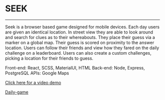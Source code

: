 # SEEK

---

Seek is a browser based game designed for mobile devices. Each day users are given an identical location. In street view they are able to look around and search for clues as to their whereabouts. They place their guess via a marker on a global map. Their guess is scored on proximity to the answer location. Users can follow their friends and view how they fared on the daily challenge on a leaderboard. Users can also create a custom challenges, picking a location for their friends to guess.

Front-end: React, SCSS, MaterialUI, HTML
Back-end: Node, Express, PostgreSQL
APIs: Google Maps

[Click here for a video demo](https://youtu.be/JxEkY1mD_Nc)

[Daily-game]()[]()[]()[]()[]()[]()